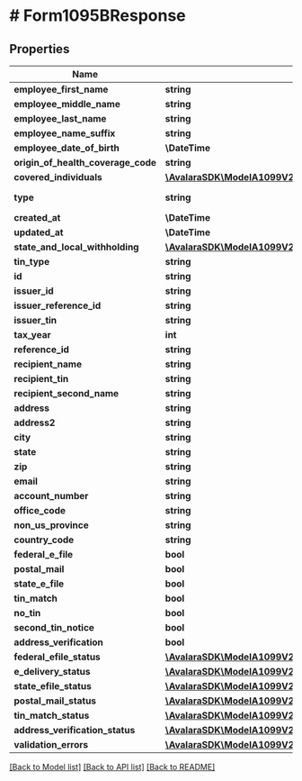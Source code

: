# # Form1095BResponse

## Properties

Name | Type | Description | Notes
------------ | ------------- | ------------- | -------------
**employee_first_name** | **string** |  | [optional]
**employee_middle_name** | **string** |  | [optional]
**employee_last_name** | **string** |  | [optional]
**employee_name_suffix** | **string** |  | [optional]
**employee_date_of_birth** | **\DateTime** |  | [optional]
**origin_of_health_coverage_code** | **string** |  | [optional]
**covered_individuals** | [**\AvalaraSDK\ModelA1099V2\CoveredIndividualRequest[]**](CoveredIndividualRequest.md) |  | [optional]
**type** | **string** |  | [optional] [readonly]
**created_at** | **\DateTime** |  | [optional]
**updated_at** | **\DateTime** |  | [optional]
**state_and_local_withholding** | [**\AvalaraSDK\ModelA1099V2\StateAndLocalWithholdingResponse**](StateAndLocalWithholdingResponse.md) |  | [optional]
**tin_type** | **string** |  | [optional]
**id** | **string** |  | [optional]
**issuer_id** | **string** |  | [optional]
**issuer_reference_id** | **string** |  | [optional]
**issuer_tin** | **string** |  | [optional]
**tax_year** | **int** |  | [optional]
**reference_id** | **string** |  | [optional]
**recipient_name** | **string** |  | [optional]
**recipient_tin** | **string** |  | [optional]
**recipient_second_name** | **string** |  | [optional]
**address** | **string** |  | [optional]
**address2** | **string** |  | [optional]
**city** | **string** |  | [optional]
**state** | **string** |  | [optional]
**zip** | **string** |  | [optional]
**email** | **string** |  | [optional]
**account_number** | **string** |  | [optional]
**office_code** | **string** |  | [optional]
**non_us_province** | **string** |  | [optional]
**country_code** | **string** |  | [optional]
**federal_e_file** | **bool** |  | [optional]
**postal_mail** | **bool** |  | [optional]
**state_e_file** | **bool** |  | [optional]
**tin_match** | **bool** |  | [optional]
**no_tin** | **bool** |  | [optional]
**second_tin_notice** | **bool** |  | [optional]
**address_verification** | **bool** |  | [optional]
**federal_efile_status** | [**\AvalaraSDK\ModelA1099V2\StatusDetail**](StatusDetail.md) |  | [optional]
**e_delivery_status** | [**\AvalaraSDK\ModelA1099V2\StatusDetail**](StatusDetail.md) |  | [optional]
**state_efile_status** | [**\AvalaraSDK\ModelA1099V2\StateEfileStatusDetailResponse[]**](StateEfileStatusDetailResponse.md) |  | [optional]
**postal_mail_status** | [**\AvalaraSDK\ModelA1099V2\StatusDetail**](StatusDetail.md) |  | [optional]
**tin_match_status** | [**\AvalaraSDK\ModelA1099V2\StatusDetail**](StatusDetail.md) |  | [optional]
**address_verification_status** | [**\AvalaraSDK\ModelA1099V2\StatusDetail**](StatusDetail.md) |  | [optional]
**validation_errors** | [**\AvalaraSDK\ModelA1099V2\ValidationErrorResponse[]**](ValidationErrorResponse.md) |  | [optional]

[[Back to Model list]](../../../README.md#models) [[Back to API list]](../../../README.md#endpoints) [[Back to README]](../../../README.md)
